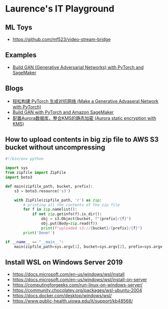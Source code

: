 # Laurence's IT Playground

## ML Toys
* https://github.com/mf523/video-stream-bridge

## Examples
* [Build GAN (Generative Adversarial Networks) with PyTorch and SageMaker](https://github.com/aws/amazon-sagemaker-examples/blob/master/advanced_functionality/pytorch_bring_your_own_gan/build_gan_with_pytorch.ipynb)

## Blogs
* [轻松构建 PyTorch 生成对抗网络 (Make a Generative Advaseral Network with PyTorch)](https://aws.amazon.com/cn/blogs/china/easily-build-pytorch-generative-adversarial-networks-gan/)
* [Build GAN with PyTorch and Amazon SageMaker](https://aws.amazon.com/blogs/machine-learning/build-gan-with-pytorch-and-amazon-sagemaker/)
* [配置Aurora数据库，整合KMS的静态加密 (Aurora static encryption with KMS)](https://aws.amazon.com/cn/blogs/china/defense-depth-aws-data-how-to-configure-aurora-integrate-kms-static-encryptio/)

## How to upload contents in big zip file to AWS S3 bucket without uncompressing
```python
#!/bin/env python

import sys
from zipfile import ZipFile
import boto3

def main(zipfile_path, bucket, prefix):
    s3 = boto3.resource('s3')

    with ZipFile(zipfile_path, 'r') as zip:
        # printing all the contents of the zip file
        for f in zip.namelist():
            if not zip.getinfo(f).is_dir():
                obj = s3.Object(bucket, f"{prefix}/{f}")
                obj.put(Body=zip.read(f))
                print(f"uploaded s3://{bucket}/{prefix}/{f}")
        print('Done!')

if __name__ == "__main__":
    main(zipfile_path=sys.argv[1], bucket=sys.argv[2], prefix=sys.argv[3])
```

## Install WSL on Windows Server 2019
* https://docs.microsoft.com/en-us/windows/wsl/install
* https://docs.microsoft.com/en-us/windows/wsl/install-on-server
* https://computingforgeeks.com/run-linux-on-windows-server/
* https://community.chocolatey.org/packages/wsl-ubuntu-2004
* https://docs.docker.com/desktop/windows/wsl/
* https://www.public-health.uiowa.edu/it/support/kb48568/
